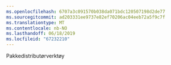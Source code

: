 ```yaml
---
ms.openlocfilehash: 6707a3c091570b038da071bdc120507198d2de77
ms.sourcegitcommit: ad203331ee9737e82ef70206ac04eeb72a5f9c7f
ms.translationtype: MT
ms.contentlocale: nb-NO
ms.lasthandoff: 06/18/2019
ms.locfileid: "67232210"
---
```

Pakkedistributørverktøy